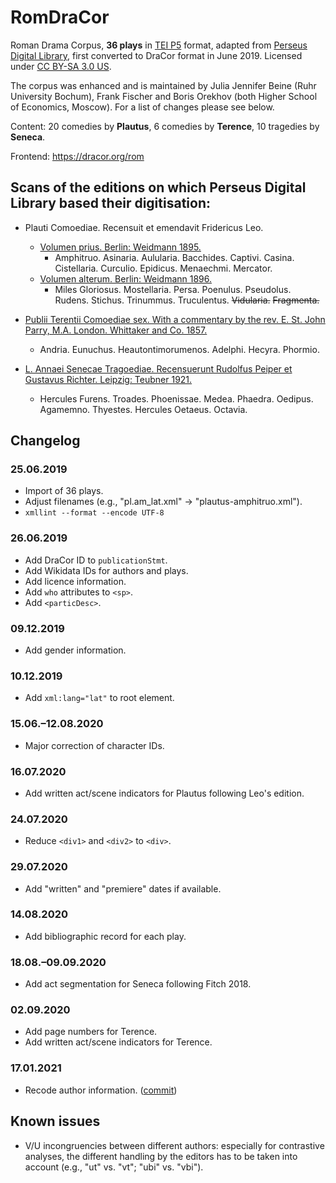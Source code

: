 # RomDraCor
Roman Drama Corpus, **36 plays** in [TEI P5](https://tei-c.org/guidelines/p5/) format, adapted from [Perseus Digital Library](http://www.perseus.tufts.edu/hopper/opensource/download), first converted to DraCor format in June 2019. Licensed under [CC BY-SA 3.0 US](https://creativecommons.org/licenses/by-sa/3.0/us/).

The corpus was enhanced and is maintained by Julia Jennifer Beine (Ruhr University Bochum), Frank Fischer and Boris Orekhov (both Higher School of Economics, Moscow). For a list of changes please see below.

Content: 20 comedies by **Plautus**, 6 comedies by **Terence**, 10 tragedies by **Seneca**.

Frontend: https://dracor.org/rom

## Scans of the editions on which Perseus Digital Library based their digitisation:

* Plauti Comoediae. Recensuit et emendavit Fridericus Leo.
  * [Volumen prius. Berlin: Weidmann 1895.](https://archive.org/details/comoediaerecensu01plauuoft)
    * Amphitruo. Asinaria. Aulularia. Bacchides. Captivi. Casina. Cistellaria. Curculio. Epidicus. Menaechmi. Mercator.
  * [Volumen alterum. Berlin: Weidmann 1896.](https://archive.org/details/comoediaerecens00plaugoog)
    * Miles Gloriosus. Mostellaria. Persa. Poenulus. Pseudolus. Rudens. Stichus. Trinummus. Truculentus. <s>Vidularia.</s> <s>Fragmenta.</s>

* [Publii Terentii Comoediae sex. With a commentary by the rev. E. St. John Parry, M.A. London. Whittaker and Co. 1857.](https://archive.org/details/comoediaesexwith00tereuoft)
  * Andria. Eunuchus. Heautontimorumenos. Adelphi. Hecyra. Phormio.

* [L. Annaei Senecae Tragoediae. Recensuerunt Rudolfus Peiper et Gustavus Richter. Leipzig: Teubner 1921.](https://archive.org/details/tragoediaerecens00seneuoft)
  * Hercules Furens. Troades. Phoenissae. Medea. Phaedra. Oedipus. Agamemno. Thyestes. Hercules Oetaeus. Octavia.

## Changelog
### 25.06.2019
* Import of 36 plays.
* Adjust filenames (e.g., "pl.am_lat.xml" → "plautus-amphitruo.xml").
* ```xmllint --format --encode UTF-8```

### 26.06.2019
* Add DraCor ID to ```publicationStmt```.
* Add Wikidata IDs for authors and plays.
* Add licence information.
* Add ```who``` attributes to ```<sp>```.
* Add ```<particDesc>```.

### 09.12.2019
* Add gender information.

### 10.12.2019
* Add ```xml:lang="lat"``` to root element.

### 15.06.–12.08.2020
* Major correction of character IDs.

### 16.07.2020
* Add written act/scene indicators for Plautus following Leo's edition.

### 24.07.2020
* Reduce ```<div1>``` and ```<div2>``` to ```<div>```.

### 29.07.2020
* Add "written" and "premiere" dates if available.

### 14.08.2020
* Add bibliographic record for each play.

### 18.08.–09.09.2020
* Add act segmentation for Seneca following Fitch 2018.

### 02.09.2020
* Add page numbers for Terence.
* Add written act/scene indicators for Terence.

### 17.01.2021
* Recode author information. ([commit](https://github.com/dracor-org/romdracor/commit/5ff2a2fedf1abbf5afa1f3fd8cd2fab93ef0f555))

## Known issues
* V/U incongruencies between different authors: especially for contrastive analyses, the different handling by the editors has to be taken into account (e.g., "ut" vs. "vt"; "ubi" vs. "vbi").
